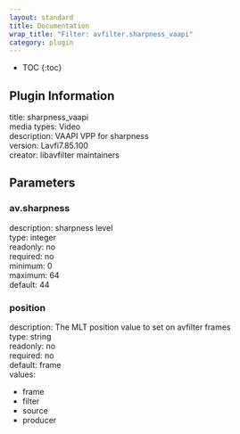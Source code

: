 ```yaml
---
layout: standard
title: Documentation
wrap_title: "Filter: avfilter.sharpness_vaapi"
category: plugin
---
```

* TOC
{:toc}

## Plugin Information

title: sharpness_vaapi  
media types:
Video  
description: VAAPI VPP for sharpness  
version: Lavfi7.85.100  
creator: libavfilter maintainers  

## Parameters

### av.sharpness

  
description:
sharpness level  
type: integer  
readonly: no  
required: no  
minimum: 0  
maximum: 64  
default: 44  

### position

  
description:
The MLT position value to set on avfilter frames  
type: string  
readonly: no  
required: no  
default: frame  
values:  

* frame
* filter
* source
* producer

